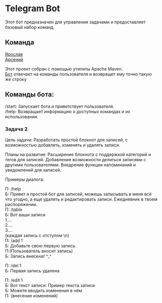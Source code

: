 # Telegram Bot 
Этот бот предназначен для управления задачами и предоставляет базовый набор команд.
## Команда   
[Ярослав](https://github.com/Lendysgo)     
[Арсений](https://github.com/arsbars24)    

Этот проект собран с помощью утилиты Apache Maven.  
[Бот](https://t.me/manageres_bot) отвечает на команды пользователя и возвращет ему точно такую же строку    
## Команды бота:   
/start: Запускает бота и приветствует пользователя.     
/help: Возвращает информацию о доступных командах и их использовании.   

### Задача 2
Цель задачи: Разработать простой блокнот для записей, с возможностью добавлять, изменять и удалять записи.

Планы на развитие:
Расширение блокнота с поддержкой категорий и тегов для записей.
Добавление возможности делиться записями с другими пользователями.
Внедрение функции напоминаний и уведомлений для записей.

Примеры диалога:

П: /help  
Б: Привет я простой бот для записей, можешь записывать в меня всё что угодно,
а еще удалять и редактировать записи. Ежедневник в твоем распоряжении.  
П: /table  
Б: Вот ваши записи  
1….  
2….  
3….  
(каждая запись с отступом \n)  
П: /add 1  
Б: Добавьте свою первую запись  
П:(Пользователь вносит запись)  
Б: Запись внесена! ^_^  
  
П: /del 1  
Б: Первая запись удалена  
   
П: /edit 1  
Б: Вот текст записи: Пример текста записи  
Б: Можете вводить изменения в нём  
П: (внесение изменений)  

